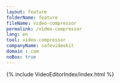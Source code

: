 ```yaml
---
layout: feature
folderName: feature
fileName: video-compressor
permalink: /video-compressor
lang: en
tool: video-compressor
companyName: safevideokit
domain : com
noBox: true
---
```


{% include VideoEditorIndex/index.html %}

   